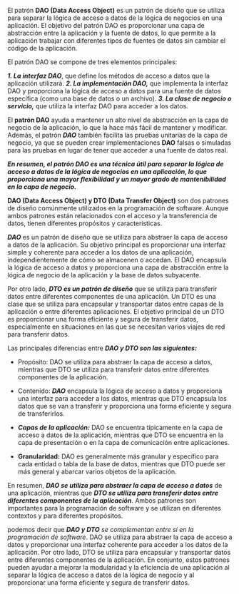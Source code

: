 El patrón **DAO (Data Access Object)** es un patrón de diseño que se utiliza para separar la lógica de acceso a datos de la lógica de negocios en una aplicación. El objetivo del patrón DAO es proporcionar una capa de abstracción entre la aplicación y la fuente de datos, lo que permite a la aplicación trabajar con diferentes tipos de fuentes de datos sin cambiar el código de la aplicación.

El patrón DAO se compone de tres elementos principales:

***1.  La interfaz DAO***, que define los métodos de acceso a datos que la aplicación utilizará.
***2.  La implementación DAO,*** que implementa la interfaz DAO y proporciona la lógica de acceso a datos para una fuente de datos específica (como una base de datos o un archivo).
***3.  La clase de negocio o servicio,*** que utiliza la interfaz DAO para acceder a los datos.

El **patrón DAO** ayuda a mantener un alto nivel de abstracción en la capa de negocio de la aplicación, lo que la hace más fácil de mantener y modificar. Además, el patrón ***DAO*** también facilita las pruebas unitarias de la capa de negocio, ya que se pueden crear implementaciones **DAO** falsas o simuladas para las pruebas en lugar de tener que acceder a una fuente de datos real.

***En resumen, el patrón DAO es una técnica útil para separar la lógica de acceso a datos de la lógica de negocios en una aplicación, lo que proporciona una mayor flexibilidad y un mayor grado de mantenibilidad en la capa de negocio.***



**DAO (Data Access Object) y DTO (Data Transfer Object)** son dos patrones de diseño comúnmente utilizados en la programación de software. Aunque ambos patrones están relacionados con el acceso y la transferencia de datos, tienen diferentes propósitos y características.

***DAO*** es un patrón de diseño que se utiliza para abstraer la capa de acceso a datos de la aplicación. Su objetivo principal es proporcionar una interfaz simple y coherente para acceder a los datos de una aplicación, independientemente de cómo se almacenen o accedan. El DAO encapsula la lógica de acceso a datos y proporciona una capa de abstracción entre la lógica de negocio de la aplicación y la base de datos subyacente.

Por otro lado, ***DTO es un patrón de diseño*** que se utiliza para transferir datos entre diferentes componentes de una aplicación. Un DTO es una clase que se utiliza para encapsular y transportar datos entre capas de la aplicación o entre diferentes aplicaciones. El objetivo principal de un DTO es proporcionar una forma eficiente y segura de transferir datos, especialmente en situaciones en las que se necesitan varios viajes de red para transferir datos.

Las principales diferencias entre ***DAO y DTO son las siguientes:***

-   Propósito: DAO se utiliza para abstraer la capa de acceso a datos, mientras que DTO se utiliza para transferir datos entre diferentes componentes de la aplicación.
    
-   Contenido: ***DAO*** encapsula la lógica de acceso a datos y proporciona una interfaz para acceder a los datos, mientras que DTO encapsula los datos que se van a transferir y proporciona una forma eficiente y segura de transferirlos.
    
-   ***Capas de la aplicación:*** DAO se encuentra típicamente en la capa de acceso a datos de la aplicación, mientras que DTO se encuentra en la capa de presentación o en la capa de comunicación entre aplicaciones.
    
-   **Granularidad:** DAO es generalmente más granular y específico para cada entidad o tabla de la base de datos, mientras que DTO puede ser más general y abarcar varios objetos de la aplicación.
    

En resumen, ***DAO se utiliza para abstraer la capa de acceso a datos*** de una aplicación, mientras que ***DTO se utiliza para transferir datos entre diferentes componentes de la aplicación***. Ambos patrones son importantes para la programación de software y se utilizan en diferentes contextos y para diferentes propósitos.


podemos decir que ***DAO y DTO** se complementan entre sí en la programación de software*. DAO se utiliza para abstraer la capa de acceso a datos y proporcionar una interfaz coherente para acceder a los datos de la aplicación. Por otro lado, DTO se utiliza para encapsular y transportar datos entre diferentes componentes de la aplicación. En conjunto, estos patrones pueden ayudar a mejorar la modularidad y la eficiencia de una aplicación al separar la lógica de acceso a datos de la lógica de negocio y al proporcionar una forma eficiente y segura de transferir datos.
